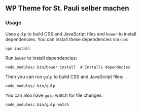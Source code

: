 ##  WP Theme for St. Pauli selber machen


### Usage

Uses `gulp` to build CSS and JavaScript files and `bower` to install dependencies.
You can install these dependencies via `npm`:

```
npm install
```

Run `bower` to install dependencies:

```
node_modules/.bin/bower install  # Installs dependecies
```

Then you can run `gulp` to build CSS and JavaScript files:

```
node_modules/.bin/gulp
```

You can also have `gulp` watch for file changes:

```
node_modules/.bin/gulp watch
```
